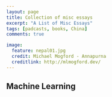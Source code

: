 ```yaml
---
layout: page
title: Collection of misc essays
excerpt: "A List of Misc Essays"
tags: [padcasts, books, China]
comments: true

image:
  feature: nepal01.jpg
  credit: Michael Mogford - Annapurna
  creditlink: http://mlmogford.dev/
---
```



## Machine Learning

